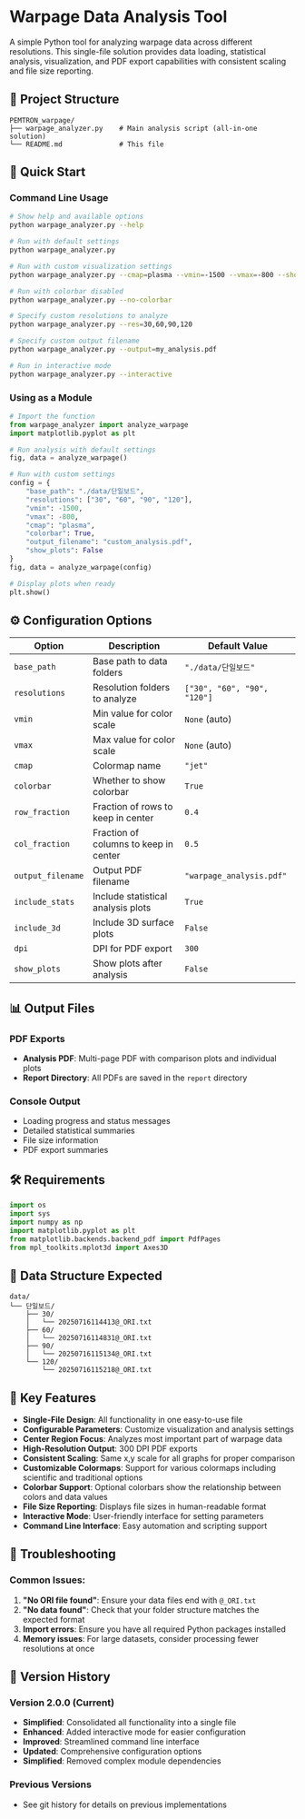# Warpage Data Analysis Tool

A simple Python tool for analyzing warpage data across different resolutions. This single-file solution provides data loading, statistical analysis, visualization, and PDF export capabilities with consistent scaling and file size reporting.

## 📁 Project Structure

```
PEMTRON_warpage/
├── warpage_analyzer.py    # Main analysis script (all-in-one solution)
└── README.md              # This file
```

## 🚀 Quick Start

### Command Line Usage

```bash
# Show help and available options
python warpage_analyzer.py --help

# Run with default settings
python warpage_analyzer.py

# Run with custom visualization settings
python warpage_analyzer.py --cmap=plasma --vmin=-1500 --vmax=-800 --show

# Run with colorbar disabled
python warpage_analyzer.py --no-colorbar

# Specify custom resolutions to analyze
python warpage_analyzer.py --res=30,60,90,120

# Specify custom output filename
python warpage_analyzer.py --output=my_analysis.pdf

# Run in interactive mode
python warpage_analyzer.py --interactive
```

### Using as a Module

```python
# Import the function
from warpage_analyzer import analyze_warpage
import matplotlib.pyplot as plt

# Run analysis with default settings
fig, data = analyze_warpage()

# Run with custom settings
config = {
    "base_path": "./data/단일보드",
    "resolutions": ["30", "60", "90", "120"],
    "vmin": -1500,
    "vmax": -800,
    "cmap": "plasma",
    "colorbar": True,
    "output_filename": "custom_analysis.pdf",
    "show_plots": False
}
fig, data = analyze_warpage(config)

# Display plots when ready
plt.show()
```

## ⚙️ Configuration Options

| Option | Description | Default Value |
|--------|-------------|---------------|
| `base_path` | Base path to data folders | `"./data/단일보드"` |
| `resolutions` | Resolution folders to analyze | `["30", "60", "90", "120"]` |
| `vmin` | Min value for color scale | `None` (auto) |
| `vmax` | Max value for color scale | `None` (auto) |
| `cmap` | Colormap name | `"jet"` |
| `colorbar` | Whether to show colorbar | `True` |
| `row_fraction` | Fraction of rows to keep in center | `0.4` |
| `col_fraction` | Fraction of columns to keep in center | `0.5` |
| `output_filename` | Output PDF filename | `"warpage_analysis.pdf"` |
| `include_stats` | Include statistical analysis plots | `True` |
| `include_3d` | Include 3D surface plots | `False` |
| `dpi` | DPI for PDF export | `300` |
| `show_plots` | Show plots after analysis | `False` |

## 📊 Output Files

### PDF Exports
- **Analysis PDF**: Multi-page PDF with comparison plots and individual plots
- **Report Directory**: All PDFs are saved in the `report` directory

### Console Output
- Loading progress and status messages
- Detailed statistical summaries
- File size information
- PDF export summaries

## 🛠️ Requirements

```python
import os
import sys
import numpy as np
import matplotlib.pyplot as plt
from matplotlib.backends.backend_pdf import PdfPages
from mpl_toolkits.mplot3d import Axes3D
```

## 📂 Data Structure Expected

```
data/
└── 단일보드/
    ├── 30/
    │   └── 20250716114413@_ORI.txt
    ├── 60/
    │   └── 20250716114831@_ORI.txt
    ├── 90/
    │   └── 20250716115134@_ORI.txt
    └── 120/
        └── 20250716115218@_ORI.txt
```

## 🎯 Key Features

- **Single-File Design**: All functionality in one easy-to-use file
- **Configurable Parameters**: Customize visualization and analysis settings
- **Center Region Focus**: Analyzes most important part of warpage data
- **High-Resolution Output**: 300 DPI PDF exports
- **Consistent Scaling**: Same x,y scale for all graphs for proper comparison
- **Customizable Colormaps**: Support for various colormaps including scientific and traditional options
- **Colorbar Support**: Optional colorbars show the relationship between colors and data values
- **File Size Reporting**: Displays file sizes in human-readable format
- **Interactive Mode**: User-friendly interface for setting parameters
- **Command Line Interface**: Easy automation and scripting support

## 🚨 Troubleshooting

### Common Issues:

1. **"No ORI file found"**: Ensure your data files end with `@_ORI.txt`
2. **"No data found"**: Check that your folder structure matches the expected format
3. **Import errors**: Ensure you have all required Python packages installed
4. **Memory issues**: For large datasets, consider processing fewer resolutions at once

## 📝 Version History

### Version 2.0.0 (Current)
- **Simplified**: Consolidated all functionality into a single file
- **Enhanced**: Added interactive mode for easier configuration
- **Improved**: Streamlined command line interface
- **Updated**: Comprehensive configuration options
- **Simplified**: Removed complex module dependencies

### Previous Versions
- See git history for details on previous implementations
